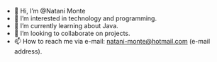 - 👋 Hi, I’m @Natani Monte
- 👀 I’m interested in technology and programming.
- 🌱 I’m currently learning about Java. 
- 💞️ I’m looking to collaborate on projects.
- 📫 How to reach me via e-mail: natani-monte@hotmail.com (e-mail address).

<!---
Natani-monte/Natani-monte is a ✨ special ✨ repository because its `README.md` (this file) appears on your GitHub profile.
You can click the Preview link to take a look at your changes.
--->
